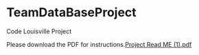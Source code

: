 # TeamDataBaseProject
Code Louisville Project


Please download the PDF for instructions.[Project Read ME (1).pdf](https://github.com/FCLAY1977/TeamDataBaseProject/files/8393150/Project.Read.ME.1.pdf)



